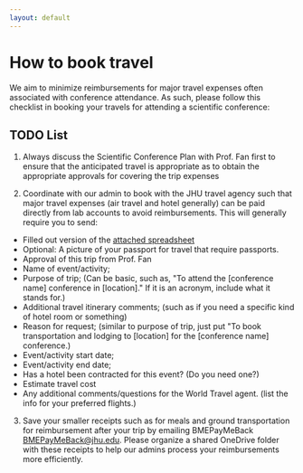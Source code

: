 ```yaml
---
layout: default
---
```


# How to book travel

We aim to minimize reimbursements for major travel expenses often associated with conference attendance. As such, please follow this checklist in booking your travels for attending a scientific conference:

## TODO List

1. Always discuss the Scientific Conference Plan with Prof. Fan first to ensure that the anticipated travel is appropriate as to obtain the appropriate approvals for covering the trip expenses

2. Coordinate with our admin to book with the JHU travel agency such that major travel expenses (air travel and hotel generally) can be paid directly from lab accounts to avoid reimbursements. This will generally require you to send:
 
- Filled out version of the [attached spreadsheet](/docs/assets/CBID-Medtrade-Blank.xlsx)
- Optional: A picture of your passport for travel that require passports.
- Approval of this trip from Prof. Fan
- Name of event/activity;
- Purpose of trip; (Can be basic, such as, "To attend the [conference name] conference in [location]." If it is an acronym, include what it stands for.)
- Additional travel itinerary comments; (such as if you need a specific kind of hotel room or something)
- Reason for request; (similar to purpose of trip, just put "To book transportation and lodging to [location] for the [conference name] conference.)
- Event/activity start date;
- Event/activity end date;
- Has a hotel been contracted for this event? (Do you need one?)
- Estimate travel cost 
- Any additional comments/questions for the World Travel agent. (list the info for your preferred flights.)
 
3. Save your smaller receipts such as for meals and ground transportation for reimbursement after your trip by emailing BMEPayMeBack <BMEPayMeBack@jhu.edu>. Please organize a shared OneDrive folder with these receipts to help our admins process your reimbursements more efficiently. 